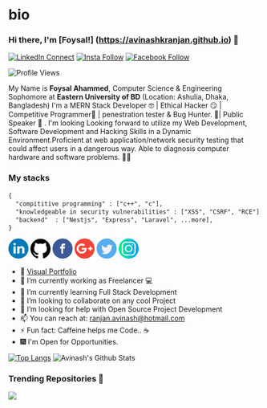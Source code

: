 # bio

### Hi there, I'm [Foysal!] (https://avinashkranjan.github.io) 👋

[![LinkedIn Connect](https://img.shields.io/badge/%20-Connect-black?color=14171A&labelColor=212121&logo=linkedin&logoColor=ffffff)](https://www.linkedin.com/in/md-foysal-ahammed-forhad-162346142/)   [![Insta Follow](https://img.shields.io/badge/%20-Follow-black?color=14171A&labelColor=d81b60&logo=instagram&logoColor=ffffff)](https://www.instagram.com/black_boy_3b9/?hl=en)   [![Facebook Follow](https://img.shields.io/badge/%20-Connect-black?color=14171A&labelColor=1976d2&logo=facebook&logoColor=ffffff)](https://www.facebook.com/mdfoysalahammed.forhad)


![Profile Views](https://komarev.com/ghpvc/?username=avinashkranjan)

My Name is <b>Foysal Ahammed</b>, Computer Science & Engineering Sophomore at <b>Eastern University of BD</b> (Location: Ashulia, Dhaka, Bangladesh) I'm a MERN Stack Developer 🤓 | Ethical Hacker 😏  | Competitive Programmer🤠  | penestration tester & Bug Hunter. 🤭| Public Speaker 🥳 . 
I'm looking Looking forward to utilize my Web Development, Software Development and Hacking Skills in a Dynamic Environment.Proficient at web application/network security testing that could affect users in a dangerous way. Able to diagnosis computer hardware and software problems. 🧑🏻


### My stacks

```Bug Hunter
{
  "compititive programming" : ["c++", "c"],
  "knowledgeable in security vulnerabilities" : ["XSS", "CSRF", "RCE"]
  "backend"  : ["Nestjs", "Express", "Laravel", ...more],
}
```


<a href="https://www.linkedin.com/in/md-foysal-ahammed-forhad-162346142/"><img src="https://github.com/avinashkranjan/avinashkranjan/blob/master/logos/linkedin.png" width="40" /></a>
<a href="https://github.com/foysalcodeio"><img src="https://github.com/avinashkranjan/avinashkranjan/blob/master/logos/github-logo.png" width="40" /></a>
<a href="https://www.facebook.com/mdfoysalahammed.forhad"><img src="https://github.com/avinashkranjan/avinashkranjan/blob/master/logos/facebook.png" width="40" /></a>
<a href="mailto:ranjan.avinash@hotmail.com"><img src="https://github.com/avinashkranjan/avinashkranjan/blob/master/logos/google-plus.png" width="40" /></a>
<a href="https://twitter.com/foysal017203058"><img src="https://github.com/avinashkranjan/avinashkranjan/blob/master/logos/twitter.png" width="40" /></a>
<a href="https://www.instagram.com/black_boy_3b9/?hl=en"><img src="https://github.com/avinashkranjan/avinashkranjan/blob/master/logos/instagram.png" width="40" /></a>


- 🎪 [Visual Portfolio](https://sourcerer.io/avinashkranjan)
- 🔭 I’m currently working as Freelancer 💻
- 🌱 I’m currently learning Full Stack Development 
- 👯 I’m looking to collaborate on any cool Project
- 🤔 I’m looking for help with Open Source Project Development
- 📫 You can reach at: ranjan.avinash@hotmail.com 
- ⚡ Fun fact: Caffeine helps me Code.. ☕
- 🎆 I'm Open for Opportunities.


[![Top Langs](https://github-readme-stats.vercel.app/api/top-langs/?username=avinashkranjan&hide_langs_below=1)](https://github.com/avinashkranjan)
![Avinash's Github Stats](https://github-readme-stats.vercel.app/api?username=avinashkranjan&show_icons=true)

### Trending Repositories 📖

<a href="https://github.com/foysalcodeio/all_online_judge">
  <img align="left" src="https://github-readme-stats.vercel.app/api/pin/?username=avinashkranjan&repo=Malware-with-Backdoor-and-Keylogger" />
</a>

